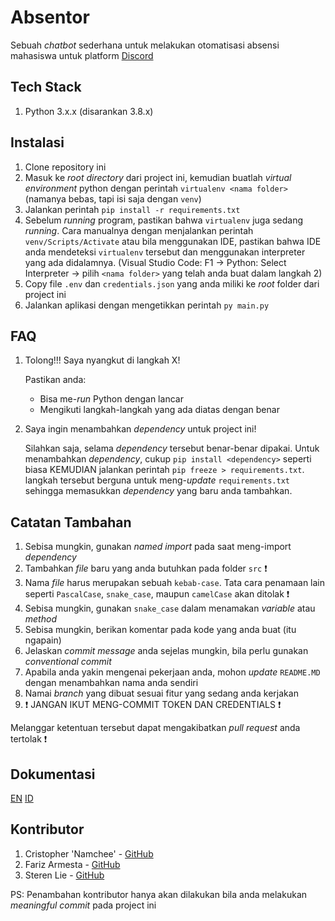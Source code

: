 # Absentor

Sebuah _chatbot_ sederhana untuk melakukan otomatisasi absensi mahasiswa untuk platform [Discord](https://discordapp.com/download)

## Tech Stack

1. Python 3.x.x (disarankan 3.8.x)

## Instalasi

1. Clone repository ini
2. Masuk ke _root directory_ dari project ini, kemudian buatlah _virtual environment_ python dengan perintah `virtualenv <nama folder>` (namanya bebas, tapi isi saja dengan `venv`)
3. Jalankan perintah `pip install -r requirements.txt`
4. Sebelum _running_ program, pastikan bahwa `virtualenv` juga sedang _running_. Cara manualnya dengan menjalankan perintah `venv/Scripts/Activate` atau bila menggunakan IDE, pastikan bahwa IDE anda mendeteksi `virtualenv` tersebut dan menggunakan interpreter yang ada didalamnya. (Visual Studio Code: F1 -> Python: Select Interpreter -> pilih `<nama folder>` yang telah anda buat dalam langkah 2)
5. Copy file `.env` dan `credentials.json` yang anda miliki ke _root_ folder dari project ini
6. Jalankan aplikasi dengan mengetikkan perintah `py main.py`

## FAQ

1. Tolong!!! Saya nyangkut di langkah X!

    Pastikan anda:
    - Bisa me-_run_ Python dengan lancar
    - Mengikuti langkah-langkah yang ada diatas dengan benar

2. Saya ingin menambahkan _dependency_ untuk project ini!

    Silahkan saja, selama _dependency_ tersebut benar-benar dipakai. Untuk menambahkan _dependency_,
    cukup `pip install <dependency>` seperti biasa KEMUDIAN jalankan perintah `pip freeze > requirements.txt`. langkah tersebut berguna untuk meng-_update_ `requirements.txt` sehingga memasukkan _dependency_ yang baru anda tambahkan.

## Catatan Tambahan

1. Sebisa mungkin, gunakan _named import_ pada saat meng-import _dependency_
2. Tambahkan _file_ baru yang anda butuhkan pada folder `src` :exclamation:
3. Nama _file_ harus merupakan sebuah `kebab-case`. Tata cara penamaan lain seperti `PascalCase`, `snake_case`, maupun `camelCase` akan ditolak :exclamation:
4. Sebisa mungkin, gunakan `snake_case` dalam menamakan _variable_ atau _method_
5. Sebisa mungkin, berikan komentar pada kode yang anda buat (itu ngapain)
6. Jelaskan _commit message_ anda sejelas mungkin, bila perlu gunakan _conventional commit_
7. Apabila anda yakin mengenai pekerjaan anda, mohon _update_ `README.MD` dengan menambahkan nama anda sendiri
8. Namai _branch_ yang dibuat sesuai fitur yang sedang anda kerjakan
9. :exclamation: JANGAN IKUT MENG-COMMIT TOKEN DAN CREDENTIALS :exclamation:

Melanggar ketentuan tersebut dapat mengakibatkan _pull request_ anda tertolak :exclamation:

## Dokumentasi

[EN](docs/INFO_EN.MD) [ID](docs/INFO_ID.MD)

## Kontributor

1. Cristopher 'Namchee' - [GitHub](https://github.com/namchee)
2. Fariz Armesta - [GitHub](https://github.com/Farizarmesta)
3. Steren Lie - [GitHub](https://github.com/Sterennn)

PS: Penambahan kontributor hanya akan dilakukan bila anda melakukan _meaningful commit_ pada project ini
